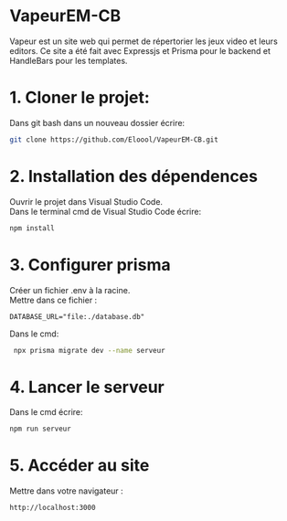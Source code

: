 # VapeurEM-CB

Vapeur est un site web qui permet de répertorier les jeux video et leurs editors. Ce site a été fait avec Expressjs et Prisma pour le backend et HandleBars pour les templates.

# 1. Cloner le projet:
Dans git bash dans un nouveau dossier écrire:
```bash
git clone https://github.com/Eloool/VapeurEM-CB.git 
```
# 2. Installation des dépendences
Ouvrir le projet dans Visual Studio Code.  
Dans le terminal cmd de Visual Studio Code écrire:
```bash
npm install
```
# 3. Configurer prisma
Créer un fichier .env à la racine.  
Mettre dans ce fichier :
```env
DATABASE_URL="file:./database.db"
```
Dans le cmd:
```bash
 npx prisma migrate dev --name serveur
```
# 4. Lancer le serveur
Dans le cmd écrire:
```bash
npm run serveur
```
# 5. Accéder au site
Mettre dans votre navigateur : 
```
http://localhost:3000
```